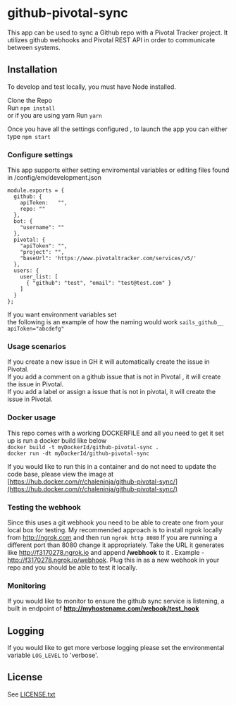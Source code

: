 # github-pivotal-sync

This app can be used to sync a Github repo with a Pivotal Tracker project.  It utilizes github webhooks and Pivotal REST API in order to communicate between systems.

## Installation

To develop and test locally, you must have Node installed.

Clone the Repo     
Run ```npm install```   
or if you are using yarn Run ```yarn```  
 
Once you have all the settings configured , to launch the app you can either type ``` npm start ```

### Configure settings

This app supports either setting enviromental variables or editing files found in /config/env/development.json  

```
module.exports = {  
  github: {  
    apiToken:   "",
    repo: ""
  },
  bot: {
    "username": ""
  },
  pivotal: {
    "apiToken": "",
    "project": "",
    "baseUrl": 'https://www.pivotaltracker.com/services/v5/'
  },
  users: {
    user_list: [
      { "github": "test", "email": "test@test.com" }
    ]
  }
};
```
If you want environment variables set  
the following is an example of how the naming would work
``` sails_github__ apiToken="abcdefg" ```


### Usage scenarios
If you create a new issue in GH it will automatically create the issue in Pivotal.  
If you add a comment on a github issue that is not in Pivotal , it will create the issue in Pivotal.  
If you add a label or assign a issue that is not in pivotal, it will create the issue in Pivotal.  

### Docker usage
This repo comes with a working DOCKERFILE and all you need to get it set up is run a docker build like below  
```docker build -t myDockerId/github-pivotal-sync .```  
```docker run -dt myDockerId/github-pivotal-sync ```  
 
If you would like to run this in a container and do not need to update the code base, please view the image at [https://hub.docker.com/r/chaleninja/github-pivotal-sync/](https://hub.docker.com/r/chaleninja/github-pivotal-sync/) 

### Testing the webhook
Since this uses a git webhook you need to be able to create one from your local box for testing.  My recommended approach is to install ngrok locally from http://ngrok.com and then run ```ngrok http 8080``` If you are running a different port than 8080 change it appropriately.  Take the URL it generates like http://f3170278.ngrok.io  and append **/webhook** to it .  Example - http://f3170278.ngrok.io/webhook.  Plug this in as a new webhook in your repo and you should be able to test it locally.  

### Monitoring 
If you would like to monitor to ensure the github sync service is listening, a built in endpoint of **http://myhostename.com/webook/test_hook**

## Logging
If you would like to get more verbose logging please set the environmental variable ```LOG_LEVEL``` to 'verbose'.  

## License

See [LICENSE.txt](LICENSE.txt)